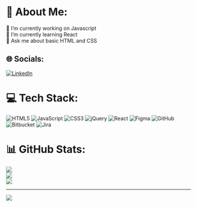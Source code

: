 # 💫 About Me:
🔭 I’m currently working on Javascript<br>🌱 I’m currently learning React<br>💬 Ask me about basic HTML and CSS


## 🌐 Socials:
[![LinkedIn](https://img.shields.io/badge/LinkedIn-%230077B5.svg?logo=linkedin&logoColor=white)](https://linkedin.com/in/https://www.linkedin.com/in/manishlama99/) 

# 💻 Tech Stack:
![HTML5](https://img.shields.io/badge/html5-%23E34F26.svg?style=for-the-badge&logo=html5&logoColor=white) ![JavaScript](https://img.shields.io/badge/javascript-%23323330.svg?style=for-the-badge&logo=javascript&logoColor=%23F7DF1E) ![CSS3](https://img.shields.io/badge/css3-%231572B6.svg?style=for-the-badge&logo=css3&logoColor=white) ![jQuery](https://img.shields.io/badge/jquery-%230769AD.svg?style=for-the-badge&logo=jquery&logoColor=white) ![React](https://img.shields.io/badge/react-%2320232a.svg?style=for-the-badge&logo=react&logoColor=%2361DAFB) ![Figma](https://img.shields.io/badge/figma-%23F24E1E.svg?style=for-the-badge&logo=figma&logoColor=white) ![GitHub](https://img.shields.io/badge/github-%23121011.svg?style=for-the-badge&logo=github&logoColor=white) ![Bitbucket](https://img.shields.io/badge/bitbucket-%230047B3.svg?style=for-the-badge&logo=bitbucket&logoColor=white) ![Jira](https://img.shields.io/badge/jira-%230A0FFF.svg?style=for-the-badge&logo=jira&logoColor=white)
# 📊 GitHub Stats:
![](https://github-readme-stats.vercel.app/api?username=manishhh08&theme=dark&hide_border=false&include_all_commits=true&count_private=true)<br/>
![](https://nirzak-streak-stats.vercel.app/?user=manishhh08&theme=dark&hide_border=false)<br/>
![](https://github-readme-stats.vercel.app/api/top-langs/?username=manishhh08&theme=dark&hide_border=false&include_all_commits=true&count_private=true&layout=compact)

---
[![](https://visitcount.itsvg.in/api?id=manishhh08&icon=0&color=0)](https://visitcount.itsvg.in)

<!-- Proudly created with GPRM ( https://gprm.itsvg.in ) -->